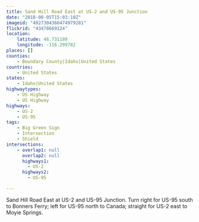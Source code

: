 ```yaml
---
title: Sand Hill Road East at US-2 and US-95 Junction
date: "2018-08-05T15:03:10Z"
imageid: "4927304366474979281"
flickrid: "43478669124"
location:
    latitude: 48.731189
    longitude: -116.299782
places: []
counties:
    - Boundary County|Idaho|United States
countries:
    - United States
states:
    - Idaho|United States
highwaytypes:
    - US Highway
    - US Highway
highways:
    - US-2
    - US-95
tags:
    - Big Green Sign
    - Intersection
    - Shield
intersections:
    - overlap1: null
      overlap2: null
      highways1:
        - US-2
      highways2:
        - US-95

---
```

Sand Hill Road East at US-2 and US-95 Junction.  Turn right for US-95 south to Bonners Ferry; left for US-95 north to Canada; straight for US-2 east to Moyie Springs.